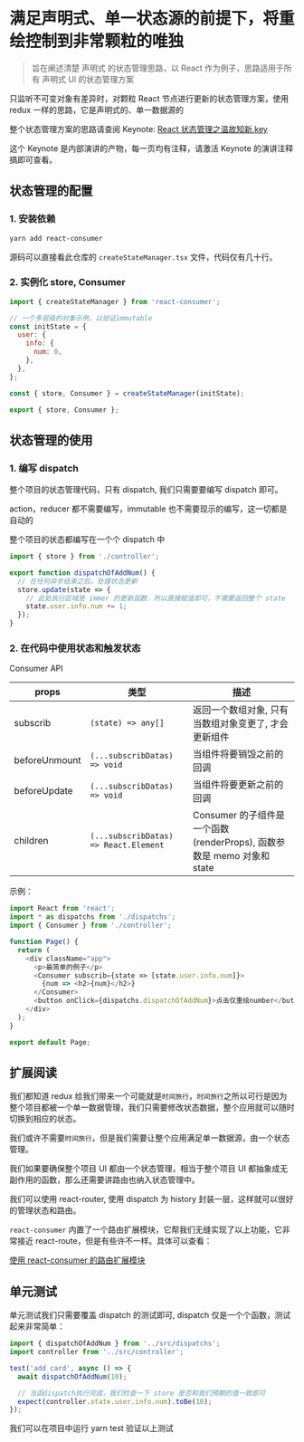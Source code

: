 # 满足声明式、单一状态源的前提下，将重绘控制到非常颗粒的唯独

> 旨在阐述清楚 声明式 的状态管理思路，以 React 作为例子，思路适用于所有 声明式 UI 的状态管理方案

只监听不可变对象有差异时，对颗粒 React 节点进行更新的状态管理方案，使用 redux 一样的思路，它是声明式的、单一数据源的

整个状态管理方案的思路请查阅 Keynote: [React 状态管理之温故知新.key](./React状态管理之温故知新.key)

这个 Keynote 是内部演讲的产物，每一页均有注释，请激活 Keynote 的演讲注释搞即可查看。

## 状态管理的配置

### 1. 安装依赖

```sh
yarn add react-consumer
```

源码可以直接看此仓库的 `createStateManager.tsx` 文件，代码仅有几十行。

### 2. 实例化 store, Consumer

```js
import { createStateManager } from 'react-consumer';

// 一个多层级的对象示例，以验证immutable
const initState = {
  user: {
    info: {
      num: 0,
    },
  },
};

const { store, Consumer } = createStateManager(initState);

export { store, Consumer };
```

## 状态管理的使用

### 1. 编写 dispatch

整个项目的状态管理代码，只有 dispatch, 我们只需要要编写 dispatch 即可。

action，reducer 都不需要编写，immutable 也不需要现示的编写，这一切都是自动的

整个项目的状态都编写在一个个 dispatch 中

```js
import { store } from './controller';

export function dispatchOfAddNum() {
  // 在任何异步结束之后，处理状态更新
  store.update(state => {
    // 此处执行区域是 immer 的更新函数，所以直接赋值即可，不需要返回整个 state
    state.user.info.num += 1;
  });
}
```

### 2. 在代码中使用状态和触发状态

Consumer API

| props         | 类型                                  | 描述                                                                   |
| ------------- | ------------------------------------- | ---------------------------------------------------------------------- |
| subscrib      | `(state) => any[]`                    | 返回一个数组对象, 只有当数组对象变更了, 才会更新组件                   |
| beforeUnmount | `(...subscribDatas) => void`          | 当组件将要销毁之前的回调                                               |
| beforeUpdate  | `(...subscribDatas) => void`          | 当组件将要更新之前的回调                                               |
| children      | `(...subscribDatas) => React.Element` | Consumer 的子组件是一个函数(renderProps), 函数参数是 memo 对象和 state |

示例：

```js
import React from 'react';
import * as dispatchs from './dispatchs';
import { Consumer } from './controller';

function Page() {
  return (
    <div className="app">
      <p>最简单的例子</p>
      <Consumer subscrib={state => [state.user.info.num]}>
        {num => <h2>{num}</h2>}
      </Consumer>
      <button onClick={dispatchs.dispatchOfAddNum}>点击仅重绘number</button>
    </div>
  );
}

export default Page;
```

## 扩展阅读

我们都知道 redux 给我们带来一个可能就是`时间旅行`，`时间旅行`之所以可行是因为整个项目都被一个单一数据管理，我们只需要修改状态数据，整个应用就可以随时切换到相应的状态。

我们或许不需要`时间旅行`，但是我们需要让整个应用满足单一数据源，由一个状态管理。

我们如果要确保整个项目 UI 都由一个状态管理，相当于整个项目 UI 都抽象成无副作用的函数，那么还需要讲路由也纳入状态管理中。

我们可以使用 react-router, 使用 dispatch 为 history 封装一层，这样就可以很好的管理状态和路由。

`react-consumer` 内置了一个路由扩展模块，它帮我们无缝实现了以上功能，它非常接近 react-route，但是有些许不一样。具体可以查看：

[使用 react-consumer 的路由扩展模块](./README_Of_Route.md)

## 单元测试

单元测试我们只需要覆盖 dispatch 的测试即可, dispatch 仅是一个个函数，测试起来非常简单：

```js
import { dispatchOfAddNum } from '../src/dispatchs';
import controller from '../src/controller';

test('add card', async () => {
  await dispatchOfAddNum(10);

  // 当函dispatch执行完成，我们检查一下 store 是否和我们预期的值一致即可
  expect(controller.state.user.info.num).toBe(10);
});
```

我们可以在项目中运行 yarn test 验证以上测试
